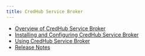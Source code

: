 ```yaml
---
title: CredHub Service Broker
---
```


*   [Overview of CredHub Service Broker](index.html)
*   [Installing and Configuring CredHub Service Broker](installing.html)
*   [Using CredHub Service Broker](using.html)
*   [Release Notes](release-notes.html)
